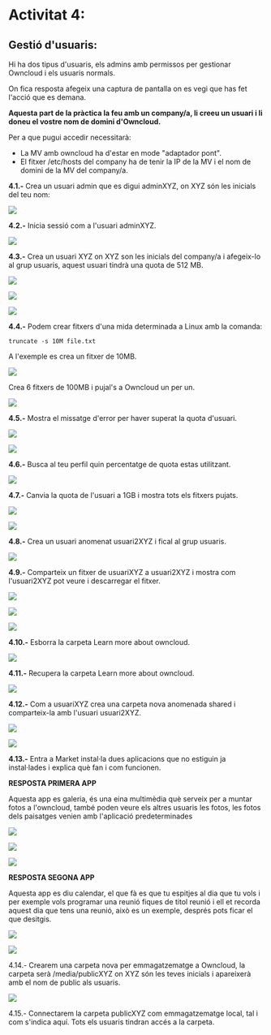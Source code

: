 # Activitat 4:

## Gestió d'usuaris:

Hi ha dos tipus d'usuaris, els admins amb permissos per gestionar Owncloud i els usuaris normals.

On fica resposta afegeix una captura de pantalla on es vegi que has fet l'acció que es demana.

**Aquesta part de la pràctica la feu amb un company/a, li creeu un usuari i li doneu el vostre nom de domini d'Owncloud.**

Per a que pugui accedir necessitarà:

- La MV amb owncloud ha d'estar en mode "adaptador pont".
- El fitxer /etc/hosts del company ha de tenir la IP de la MV i el nom de domini de la MV del company/a.


**4.1.-** Crea un usuari admin que es digui adminXYZ, on XYZ són les inicials del teu nom:

![](2.png)

**4.2.-** Inicia sessió com a l'usuari adminXYZ.

![](3.png)

**4.3.-** Crea un usuari XYZ on XYZ son les inicials del company/a i afegeix-lo al grup usuaris, aquest usuari tindrà una quota de 512 MB.

![](4.png)

![](5.png)

![](6.png)

**4.4.-** Podem crear fitxers d'una mida determinada a Linux amb la comanda:

```
truncate -s 10M file.txt
```

A l'exemple es crea un fitxer de 10MB.

![](7.png)

Crea 6 fitxers de 100MB i pujal's a Owncloud un per un.

![](8.png)

**4.5.-** Mostra el missatge d'error per haver superat la quota d'usuari.

![](9.png)

![](10.png)

**4.6.-** Busca al teu perfil quin percentatge de quota estas utilitzant.

![](11.png)

**4.7.-** Canvia la quota de l'usuari a 1GB i mostra tots els fitxers pujats.

![](12.png)

![](13.png)

**4.8.-** Crea un usuari anomenat usuari2XYZ i fical al grup usuaris.

![](14.png)

**4.9.-** Comparteix un fitxer de usuariXYZ a usuari2XYZ i mostra com l'usuari2XYZ pot veure i descarregar el fitxer.

![](15.png)

![](16.png)

![](16(2).png)

**4.10.-** Esborra la carpeta Learn more about owncloud.

![](17.png)

**4.11.-** Recupera la carpeta Learn more about owncloud.

![](18.png)

**4.12.-** Com a usuariXYZ crea una carpeta nova anomenada shared i comparteix-la amb l'usuari usuari2XYZ.

![](19.png)

![](20.png)

**4.13.-** Entra a Market instal·la dues aplicacions que no estiguin ja instal·lades i explica què fan i com funcionen.

**RESPOSTA PRIMERA APP**

Aquesta app es galeria, és una eina multimèdia què serveix per a muntar fotos a l'owncloud, també poden veure els altres usuaris les fotos, les fotos dels paisatges venien amb l'aplicació predeterminades

![](21.png)

![](22.png)

![](23.png)

**RESPOSTA SEGONA APP**

Aquesta app es diu calendar, el que fà es que tu espitjes al dia que tu vols i per exemple vols programar una reunió fiques de titol reunió i ell et recorda aquest dia que tens una reunió, això es un exemple, després pots ficar el que desitgis.

![](24.png)

![](25.png)

4.14.- Crearem una carpeta nova per emmagatzematge a Owncloud, la carpeta serà /media/publicXYZ on XYZ són les teves inicials i apareixerà amb el nom de public als usuaris.

![](26.png)

4.15.- Connectarem la carpeta publicXYZ com emmagatzematge local, tal i com s'indica aquí. Tots els usuaris tindran accés a la carpeta.
